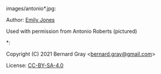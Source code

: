 images/antonio\*.jpg:

  Author: [Emily Jones](https://www.instagram.com/echojulietdj/)

  Used with permission from Antonio Roberts (pictured)

\*:

  Copyright (C) 2021 Bernard Gray \<bernard.gray@gmail.com\>

  License: [CC-BY-SA-4.0](https://creativecommons.org/licenses/by-sa/4.0/)

